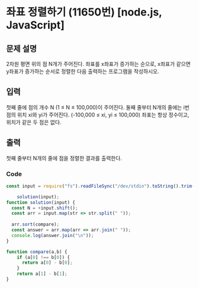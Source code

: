 # 좌표 정렬하기 (11650번) [node.js, JavaScript] 

## 문제 설명
2차원 평면 위의 점 N개가 주어진다. 좌표를 x좌표가 증가하는 순으로, x좌표가 같으면 y좌표가 증가하는 순서로 정렬한 다음 출력하는 프로그램을 작성하시오.

## 입력
첫째 줄에 점의 개수 N (1 ≤ N ≤ 100,000)이 주어진다. 둘째 줄부터 N개의 줄에는 i번점의 위치 xi와 yi가 주어진다. (-100,000 ≤ xi, yi ≤ 100,000) 좌표는 항상 정수이고, 위치가 같은 두 점은 없다.

## 출력
첫째 줄부터 N개의 줄에 점을 정렬한 결과를 출력한다.

### Code
```js
const input = require("fs").readFileSync("/dev/stdin").toString().trim().split("\n"); 

    solution(input);
function solution(input) {
  const N = +input.shift();
  const arr = input.map(str => str.split(" "));
  
  arr.sort(compare);
  const answer = arr.map(arr => arr.join(" "));
  console.log(answer.join("\n"));
}

function compare(a,b) {
    if (a[0] !== b[0]) {
      return a[0] - b[0];
    }
    return a[1] - b[1];
}

```
